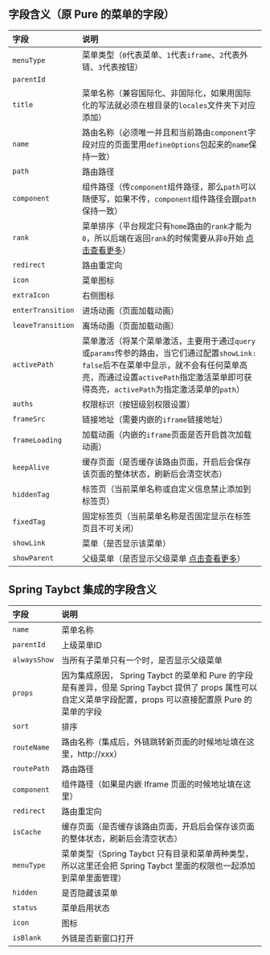 ## 字段含义（原 Pure 的菜单的字段）

| 字段              | 说明                                                         |
| :---------------- | :----------------------------------------------------------- |
| `menuType`        | 菜单类型（`0`代表菜单、`1`代表`iframe`、`2`代表外链、`3`代表按钮） |
| `parentId`        |                                                              |
| `title`           | 菜单名称（兼容国际化、非国际化，如果用国际化的写法就必须在根目录的`locales`文件夹下对应添加） |
| `name`            | 路由名称（必须唯一并且和当前路由`component`字段对应的页面里用`defineOptions`包起来的`name`保持一致） |
| `path`            | 路由路径                                                     |
| `component`       | 组件路径（传`component`组件路径，那么`path`可以随便写，如果不传，`component`组件路径会跟`path`保持一致） |
| `rank`            | 菜单排序（平台规定只有`home`路由的`rank`才能为`0`，所以后端在返回`rank`的时候需要从非`0`开始 [点击查看更多](https://pure-admin.cn/pages/routerMenu/#%E8%8F%9C%E5%8D%95%E6%8E%92%E5%BA%8F-rank)） |
| `redirect`        | 路由重定向                                                   |
| `icon`            | 菜单图标                                                     |
| `extraIcon`       | 右侧图标                                                     |
| `enterTransition` | 进场动画（页面加载动画）                                     |
| `leaveTransition` | 离场动画（页面加载动画）                                     |
| `activePath`      | 菜单激活（将某个菜单激活，主要用于通过`query`或`params`传参的路由，当它们通过配置`showLink: false`后不在菜单中显示，就不会有任何菜单高亮，而通过设置`activePath`指定激活菜单即可获得高亮，`activePath`为指定激活菜单的`path`） |
| `auths`           | 权限标识（按钮级别权限设置）                                 |
| `frameSrc`        | 链接地址（需要内嵌的`iframe`链接地址）                       |
| `frameLoading`    | 加载动画（内嵌的`iframe`页面是否开启首次加载动画）           |
| `keepAlive`       | 缓存页面（是否缓存该路由页面，开启后会保存该页面的整体状态，刷新后会清空状态） |
| `hiddenTag`       | 标签页（当前菜单名称或自定义信息禁止添加到标签页）           |
| `fixedTag`        | 固定标签页（当前菜单名称是否固定显示在标签页且不可关闭）           |
| `showLink`        | 菜单（是否显示该菜单）                                       |
| `showParent`      | 父级菜单（是否显示父级菜单 [点击查看更多](https://pure-admin.cn/pages/routerMenu/#%E7%AC%AC%E4%B8%80%E7%A7%8D-%E8%AF%A5%E6%A8%A1%E5%BC%8F%E9%92%88%E5%AF%B9%E7%88%B6%E7%BA%A7%E8%8F%9C%E5%8D%95%E4%B8%8B%E5%8F%AA%E6%9C%89%E4%B8%80%E4%B8%AA%E5%AD%90%E8%8F%9C%E5%8D%95%E7%9A%84%E6%83%85%E5%86%B5-%E5%9C%A8%E5%AD%90%E8%8F%9C%E5%8D%95%E7%9A%84-meta-%E5%B1%9E%E6%80%A7%E4%B8%AD%E5%8A%A0%E4%B8%8A-showparent-true-%E5%8D%B3%E5%8F%AF)） |

## Spring Taybct 集成的字段含义

| 字段              | 说明                                                         |
| :---------------- | :----------------------------------------------------------- |
| `name`            | 菜单名称 |
| `parentId`        | 上级菜单ID |
| `alwaysShow`      | 当所有子菜单只有一个时，是否显示父级菜单 |
| `props`           | 因为集成原因， Spring Taybct 的菜单和 Pure 的字段是有差异，但是 Spring Taybct 提供了 props 属性可以自定义菜单字段配置，props 可以直接配置原 Pure 的菜单的字段 |
| `sort`            | 排序 |
| `routeName`       | 路由名称（集成后，外链跳转新页面的时候地址填在这里，http://xxx） |
| `routePath`       | 路由路径 |
| `component`       | 组件路径（如果是内嵌 Iframe 页面的时候地址填在这里） |
| `redirect`        | 路由重定向 |
| `isCache`         | 缓存页面（是否缓存该路由页面，开启后会保存该页面的整体状态，刷新后会清空状态） |
| `menuType`        | 菜单类型（Spring Taybct 只有目录和菜单两种类型，所以这里还会把 Spring Taybct 里面的权限也一起添加到菜单里面管理） |
| `hidden`          | 是否隐藏该菜单 |
| `status`          | 菜单启用状态 |
| `icon`            | 图标 |
| `isBlank`         | 外链是否新窗口打开 |
